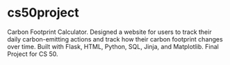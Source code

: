 # cs50project
Carbon Footprint Calculator. Designed a website for users to track their daily carbon-emitting actions and track how their carbon footprint changes over time. Built with Flask, HTML, Python, SQL, Jinja, and Matplotlib. Final Project for CS 50.
